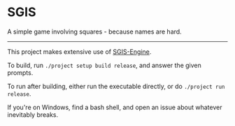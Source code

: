 # SGIS
A simple game involving squares - because names are hard.

---
This project makes extensive use of [SGIS-Engine](https://github.com/daxum/SGIS-Engine).

To build, run `./project setup build release`, and answer the given prompts.

To run after building, either run the executable directly, or do `./project run release`.

If you're on Windows, find a bash shell, and open an issue about whatever inevitably breaks.
